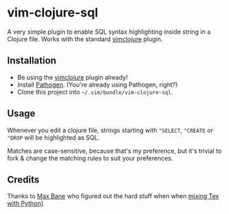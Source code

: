 # vim-clojure-sql

A very simple plugin to enable SQL syntax highlighting inside string in a Clojure file. Works with the standard [vimclojure][vimclojure] plugin.

## Installation

* Be using the [vimclojure][vimclojure] plugin already!
* Install [Pathogen][pathogen]. (You're already using Pathogen, right?)
* Clone this project into `~/.vim/bundle/vim-clojure-sql`.

## Usage

Whenever you edit a clojure file, strings starting with `"SELECT`, `"CREATE` or `"DROP` will be highlighted as SQL.

Matches are case-sensitive, because that's my preference, but it's trivial to fork & change the matching rules to suit your preferences.

## Credits

Thanks to [Max Bane][maxbane] who figured out the hard stuff when when [mixing Tex with Python][tex_python_stackoverflow]].

[pathogen]: https://github.com/tpope/vim-pathogen/
[vimclojure]: https://github.com/kotarak/vimclojure
[maxbane]: http://clml.uchicago.edu/~max/
[tex_python_stackoverflow]: http://stackoverflow.com/questions/519753/vimembedded-syntax-highligting
